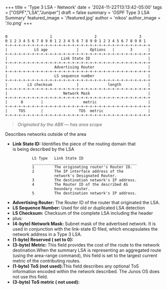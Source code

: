 +++
title = 'Type 3 LSA - Network'
date = '2024-11-22T13:13:42-05:00'
tags = ["OSPF","LSA","Juniper"]
draft = false
summary = 'OSPF Type 3 LSA Summary'
featured_image = '/featured.jpg'
author = 'nikos'
author_image = '/io.png'
+++

<pre class="wp-block-code"><code>
0                   1                   2                   3
0 1 2 3 4 5 6 7 8 9 0 1 2 3 4 5 6 7 8 9 0 1 2 3 4 5 6 7 8 9 0 1
+-+-+-+-+-+-+-+-+-+-+-+-+-+-+-+-+-+-+-+-+-+-+-+-+-+-+-+-+-+-+-+-+
|            LS age             |     Options   |       3       |
+-+-+-+-+-+-+-+-+-+-+-+-+-+-+-+-+-+-+-+-+-+-+-+-+-+-+-+-+-+-+-+-+
|                        Link State ID                          |
+-+-+-+-+-+-+-+-+-+-+-+-+-+-+-+-+-+-+-+-+-+-+-+-+-+-+-+-+-+-+-+-+
|                     Advertising Router                        |
+-+-+-+-+-+-+-+-+-+-+-+-+-+-+-+-+-+-+-+-+-+-+-+-+-+-+-+-+-+-+-+-+
|                     LS sequence number                        |
+-+-+-+-+-+-+-+-+-+-+-+-+-+-+-+-+-+-+-+-+-+-+-+-+-+-+-+-+-+-+-+-+
|         LS checksum           |             length            |
+-+-+-+-+-+-+-+-+-+-+-+-+-+-+-+-+-+-+-+-+-+-+-+-+-+-+-+-+-+-+-+-+
|                         Network Mask                          |
+-+-+-+-+-+-+-+-+-+-+-+-+-+-+-+-+-+-+-+-+-+-+-+-+-+-+-+-+-+-+-+-+
|      0        |                  metric                       |
+-+-+-+-+-+-+-+-+-+-+-+-+-+-+-+-+-+-+-+-+-+-+-+-+-+-+-+-+-+-+-+-+
|     TOS       |                TOS  metric                    |
+-+-+-+-+-+-+-+-+-+-+-+-+-+-+-+-+-+-+-+-+-+-+-+-+-+-+-+-+-+-+-+-+
</code></pre>

<blockquote class="wp-block-quote is-layout-flow wp-block-quote-is-layout-flow">
<p><em>Originated by the ABR — has area scope</em></p>
</blockquote>

<p id="4905">Describes networks outside of the area</p>

<ul>
<li><strong>Link State ID:</strong>&nbsp;Identifies the piece of the routing domain that<br>is being described by the LSA</li>
</ul>



<pre class="wp-block-code"><code>            LS Type   Link State ID
            _______________________________________________
            1         The originating router's Router ID.
            2         The IP interface address of the
                      network's Designated Router.
            3         The destination network's IP address.
            4         The Router ID of the described AS
                      boundary router.
            5         The destination network's IP address.
</code></pre>

<ul>
<li><strong>Advertising Router:</strong>&nbsp;The Router ID of the router that originated the LSA.</li>
<li><strong>LS Sequence Number:</strong>&nbsp;Used for old or duplicated LSA detection</li>
<li><strong>LS Checksum:</strong>&nbsp;Checksum of the complete LSA including the header</li>
<li>plus:</li>
<li><strong>(4-byte) Network Mask:&nbsp;</strong>Subnet mask of the advertised network. It is used in conjunction with the link-state ID filed, which encapsulates the network address in a Type 3 LSA.</li>



<li><strong>(1-byte) Reserved ( set to 0):</strong></li>
<li><strong>(3-byte) Metric:&nbsp;</strong>This field provides the cost of the route to the network destination.When the summary LSA is representing an aggregated route (using the area-range command), this field is set to the largest current metric of the contributing routes.</li>
<li><strong>(1-byte) ToS (not used):</strong>This field describes any optional ToS information encoded within the network described. The Junos OS does not use this field.</li>
<li><strong>(3-byte) ToS metric ( not used):</strong></li>
</ul>